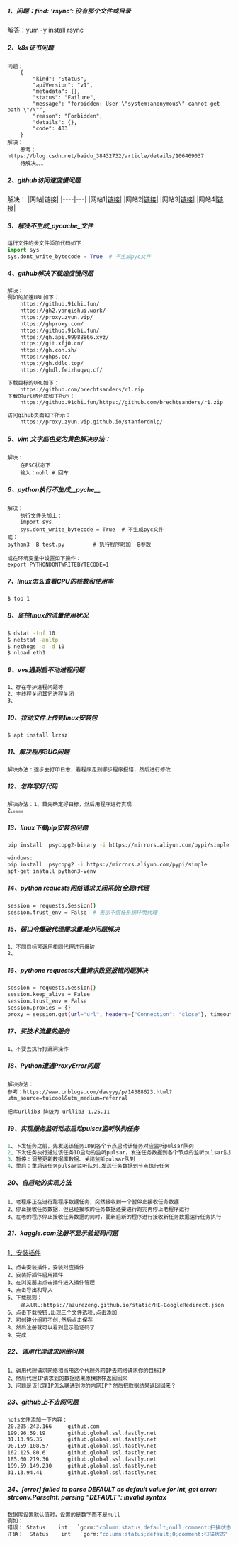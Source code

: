 ##### 1、问题：find: ‘rsync’: 没有那个文件或目录
解答：yum -y install rsync

##### 2、k8s证书问题
```
问题：
    {
        "kind": "Status",
        "apiVersion": "v1",
        "metadata": {},
        "status": "Failure",
        "message": "forbidden: User \"system:anonymous\" cannot get path \"/\"",
        "reason": "Forbidden",
        "details": {},
        "code": 403
    }
解决：
    参考：https://blog.csdn.net/baidu_38432732/article/details/106469037
    待解决。。。
```
##### 2、github访问速度慢问题
解决：
|网站|链接|
|----|---|
|网站1|[链接](https://hub.njuu.cf/)|
|网站2|[链接](https://hub.yzuu.cf/)|
|网站3|[链接](https://hub.nuaa.cf/)|
|网站4|[链接](https://hub.fgit.ml/)|

##### 3、解决不生成_pycache_文件
```python
运行文件的头文件添加代码如下：
import sys
sys.dont_write_bytecode = True  # 不生成pyc文件
```

##### 4、github解决下载速度慢问题
```bash
解决：
例如的加速URL如下：
    https://github.91chi.fun/
    https://gh2.yanqishui.work/
    https://proxy.zyun.vip/
    https://ghproxy.com/
    https://github.91chi.fun/
    https://gh.api.99988866.xyz/
    https://git.xfj0.cn/
    https://gh.con.sh/
    https://ghps.cc/
    https://gh.ddlc.top/
    https://ghdl.feizhuqwq.cf/

下载目标的URL如下：
    https://github.com/brechtsanders/r1.zip
下载的url结合成如下所示：
    https://github.91chi.fun/https://github.com/brechtsanders/r1.zip

访问gihub页面如下所示：
    https://proxy.zyun.vip.github.io/stanfordnlp/
```

##### 5、vim 文字底色变为黄色解决办法：
```shell
解决：
    在ESC状态下
    输入：nohl # 回车
```

##### 6、python执行不生成__pyche__
```shell
解决：
    执行文件头加上：
    import sys
    sys.dont_write_bytecode = True  # 不生成pyc文件
或：
python3 -B test.py         # 执行程序时加 -B参数

或在环境变量中设置如下操作：
export PYTHONDONTWRITEBYTECODE=1
```

##### 7、linux怎么查看CPU的核数和使用率
```bash
$ top 1
```
##### 8、监控linux的流量使用状况
```bash
$ dstat -tnf 10
$ netstat -anltp
$ nethogs -a -d 10
$ nload eth1
```

##### 9、vvs遇到启不动进程问题
```bash
1、存在守护进程问题等
2、主线程关闭其它进程关闭
3、
```

##### 10、拉动文件上传到linux安装包
```bash
$ apt install lrzsz
```

##### 11、解决程序BUG问题
```bash
解决办法：逐步去打印日志，看程序走到哪步程序报错，然后进行修改
```

##### 12、怎样写好代码
```bash
解决办法：1、首先确定好目标，然后用程序进行实现
2、。。。。
```

##### 13、linux下载pip安装包问题
```bash
pip install  psycopg2-binary -i https://mirrors.aliyun.com/pypi/simple

windows:
pip install  psycopg2 -i https://mirrors.aliyun.com/pypi/simple
apt-get install python3-venv
```

##### 14、python requests网络请求关闭系统(全局)代理
```bash
session = requests.Session()
session.trust_env = False  # 表示不信任系统环境代理
```

##### 15、弱口令爆破代理需求量减少问题解决
```bash
1、不同目标可调用相同代理进行爆破
2、

```

##### 16、pythone requests大量请求数据报错问题解决
```bash
session = requests.Session()
session.keep_alive = False
session.trust_env = False
session.proxies = {}
proxy = session.get(url="url", headers={"Connection": "close"}, timeout=10, verify=False)
```

##### 17、买技术流量的服务
```bash
1、不要去执行打漏洞操作
```
##### 18、Python遭遇ProxyError问题
```
解决办法：
参考：https://www.cnblogs.com/davyyy/p/14388623.html?utm_source=tuicool&utm_medium=referral

把库urllib3 降级为 urllib3 1.25.11
```

##### 19、实现服务监听动态启动pulsar监听队列任务
```go
1、下发任务之前，先发送该任务ID到各个节点启动该任务对应监听pulsar队列
2、下发任务执行通过该任务ID启动的监听pulsar，发送任务数据到各个节点的监听pulsar队列上
3、暂停：调整更新数据库数据、关闭监听pulsar队列
4、重启：重启该任务pulsar监听队列,发送任务数据到节点执行任务
```

#####  20、自启动的实现方法
```
1、老程序正在进行跑程序数据任务，突然接收到一个暂停止接收任务数据
2、停止接收任务数据，但已经接收的任务数据还要进行跑完再停止老程序运行
3、在老的程序停止接收任务数据的同时，要新启新的程序进行接收新任务数据运行任务执行
```

##### 21、kaggle.com注册不显示验证码问题
[1、安装插件](https://he.firefoxcn.net/guide)
```
1、点击安装插件，安装对应插件
2、安装好插件启用插件
3、在浏览器上点击插件进入插件管理
4、点击导出和导入
5、下载规则：
    输入URL:https://azurezeng.github.io/static/HE-GoogleRedirect.json
6、点击下载按钮,出现三个文件选项,点击添加
7、可创建分组可不创,然后点击保存
8、然后注册就可以看到显示验证码了
9、完成
```

##### 22、调用代理请求网络问题
```
1、调用代理请求网络相当用这个代理外网IP去网络请求你的目标IP
2、然后代理IP请求到的数据结果原模原样返回回来
3、问题是该代理IP怎么联通到你的内网IP？然后把数据结果返回回来？
```

##### 23、github上不去网问题
```bash
hots文件添加一下内容：
20.205.243.166     github.com
199.96.59.19       github.global.ssl.fastly.net
31.13.95.35        github.global.ssl.fastly.net
98.159.108.57      github.global.ssl.fastly.net
162.125.80.6       github.global.ssl.fastly.net
185.60.219.36      github.global.ssl.fastly.net
199.59.149.230     github.global.ssl.fastly.net
31.13.94.41        github.global.ssl.fastly.net
```

##### 24、[error] failed to parse DEFAULT as default value for int, got error: strconv.ParseInt: parsing "DEFAULT": invalid syntax
```bash
数据库设置默认值时，设置的是数字而不是null
例如：
错误：	Status    int   `gorm:"column:status;default;null;comment:扫描状态" json:"status,omitempty"`
正确：  Status    int   `gorm:"column:status;default;0;comment:扫描状态" json:"status,omitempty"`
```
